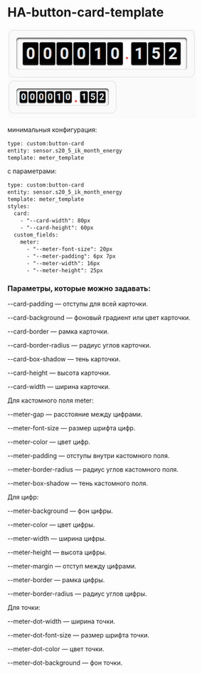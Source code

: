 # HA-button-card-template
![Image alt](20241618.png)

минимальныя конфигурация:
```
type: custom:button-card
entity: sensor.s20_5_ik_month_energy
template: meter_template
```
с параметрами:
```
type: custom:button-card
entity: sensor.s20_5_ik_month_energy
template: meter_template
styles:
  card:
    - "--card-width": 80px
    - "--card-height": 60px
  custom_fields:
    meter:
      - "--meter-font-size": 20px
      - "--meter-padding": 6px 7px
      - "--meter-width": 16px
      - "--meter-height": 25px
```
### Параметры, которые можно задавать:

--card-padding — отступы для всей карточки.

--card-background — фоновый градиент или цвет карточки.

--card-border — рамка карточки.

--card-border-radius — радиус углов карточки.

--card-box-shadow — тень карточки.

--card-height — высота карточки.

--card-width — ширина карточки.

Для кастомного поля meter:

--meter-gap — расстояние между цифрами.

--meter-font-size — размер шрифта цифр.

--meter-color — цвет цифр.

--meter-padding — отступы внутри кастомного поля.

--meter-border-radius — радиус углов кастомного поля.

--meter-box-shadow — тень кастомного поля.

Для цифр:

--meter-background — фон цифры.

--meter-color — цвет цифры.

--meter-width — ширина цифры.

--meter-height — высота цифры.

--meter-margin — отступ между цифрами.

--meter-border — рамка цифры.

--meter-border-radius — радиус углов цифры.

Для точки:

--meter-dot-width — ширина точки.

--meter-dot-font-size — размер шрифта точки.

--meter-dot-color — цвет точки.

--meter-dot-background — фон точки.
